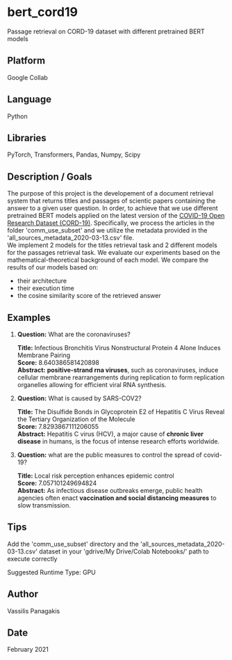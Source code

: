 # bert_cord19
Passage retrieval on CORD-19 dataset with different pretrained BERT models

## Platform
Google Collab

## Language
Python

## Libraries
PyTorch, Transformers, Pandas, Numpy, Scipy

## Description / Goals 
The purpose of this project is the developement of a document retrieval system that returns titles and passages of scientic papers containing the answer to a given user question. In order, to achieve that we use different pretrained BERT models applied on the latest version of the [COVID-19 Open Research Dataset (CORD-19)](https://ai2-semanticscholar-cord-19.s3-us-west-2.amazonaws.com/historical_releases.html). Specifically, we process the articles in the folder 'comm_use_subset' and we utilize the metadata provided in the 'all_sources_metadata_2020-03-13.csv' file. <br>
We implement 2 models for the titles retrieval task and 2 different models for the passages retrieval task. We evaluate our experiments based on the mathematical-theoretical background of each model. We compare the results of our models based on:
* their architecture
* their execution time
* the cosine similarity score of the retrieved answer

## Examples
1. **Question:** What are the coronaviruses? <br>

    **Title:** Infectious Bronchitis Virus Nonstructural Protein 4 Alone Induces Membrane Pairing <br>
    **Score:** 8.640386581420898 <br>
    **Abstract:** **positive-strand rna viruses**, such as coronaviruses, induce cellular membrane rearrangements during replication to form replication organelles allowing for     efficient viral RNA synthesis. <br>

2. **Question:** What is caused by SARS-COV2? <br>

    **Title:** The Disulfide Bonds in Glycoprotein E2 of Hepatitis C Virus Reveal the Tertiary Organization of the Molecule <br>
    **Score:** 7.8293867111206055 <br>
    **Abstract:** Hepatitis C virus (HCV), a major cause of **chronic liver disease** in humans, is the focus of intense research efforts worldwide. <br>

3. **Question:** what are the public measures to control the spread of covid-19? <br>

    **Title:** Local risk perception enhances epidemic control <br>
    **Score:** 7.057101249694824 <br>
    **Abstract:** As infectious disease outbreaks emerge, public health agencies often enact **vaccination and social distancing measures** to slow transmission. <br>

## Tips
Add the 'comm_use_subset' directory and the 'all_sources_metadata_2020-03-13.csv' dataset in your 'gdrive/My Drive/Colab Notebooks/' path to execute correctly

Suggested Runtime Type: GPU

## Author
Vassilis Panagakis

## Date
February 2021
